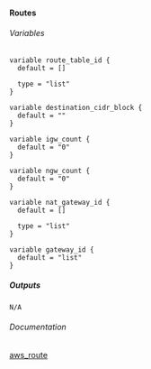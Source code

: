 
####  Routes


###### Variables
```
variable route_table_id {
  default = []

  type = "list"
}

variable destination_cidr_block {
  default = ""
}

variable igw_count {
  default = "0"
}

variable ngw_count {
  default = "0"
}

variable nat_gateway_id {
  default = []

  type = "list"
}

variable gateway_id {
  default = "list"
}
```

##### Outputs
```
N/A
```

###### Documentation
[aws_route](https://www.terraform.io/docs/providers/aws/r/route.html)
